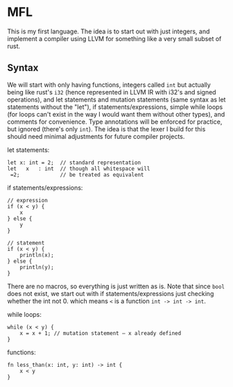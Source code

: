 # MFL

This is my first language. The idea is to start out with just integers, and implement a compiler using LLVM for something like a very small subset of rust.

## Syntax

We will start with only having functions, integers called `int` but actually being like rust's `i32` (hence represented in LLVM IR with i32's and signed operations), and let statements and mutation statements (same syntax as let statements without the "let"), if statements/expressions, simple while loops (for loops can't exist in the way I would want them without other types), and comments for convenience. Type annotations will be enforced for practice, but ignored (there's only `int`). The idea is that the lexer I build for this should need minimal adjustments for future compiler projects.

let statements:
```
let x: int = 2;  // standard representation
let   x   : int  // though all whitespace will 
 =2;             // be treated as equivalent
```

if statements/expressions:
```
// expression
if (x < y) {
    x
} else {
    y
}

// statement
if (x < y) {
    println(x);
} else {
    println(y);
}
```
There are no macros, so everything is just written as is. Note that since `bool` does not exist, we start out with if statements/expressions just checking whether the int not 0. which means `<` is a function `int -> int -> int`.

while loops:
```
while (x < y) {
    x = x + 1; // mutation statement — x already defined
}
```

functions:
```
fn less_than(x: int, y: int) -> int {
    x < y
}
```
